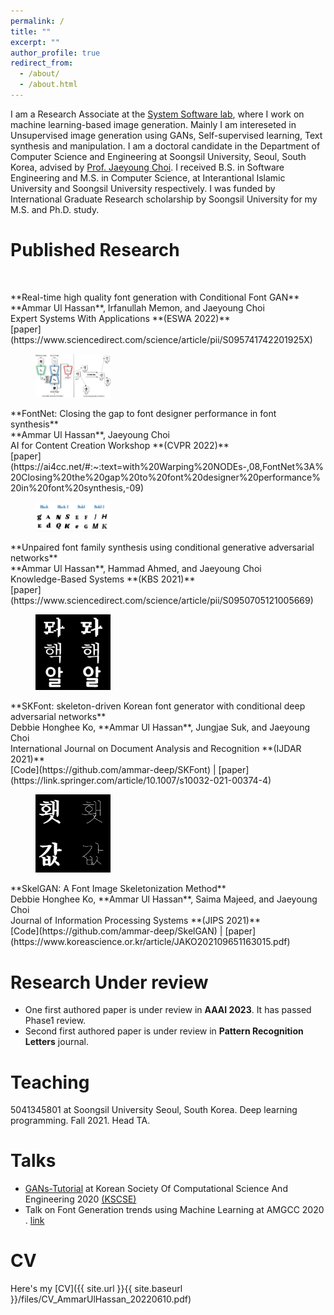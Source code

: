 ```yaml
---
permalink: /
title: ""
excerpt: ""
author_profile: true
redirect_from: 
  - /about/
  - /about.html
---
```


I am a Research Associate at the [System Software lab](https://ss.ssu.ac.kr/), where I work on machine learning-based image generation. Mainly I am intereseted in Unsupervised image generation using GANs, Self-supervised learning, Text synthesis and manipulation. I am a doctoral candidate in the Department of Computer Science and Engineering at Soongsil University, Seoul, South Korea, advised by [Prof. Jaeyoung Choi](https://scholar.google.com/citations?user=YJ7fWWgAAAAJ&hl=en). I received B.S. in Software Engineering and M.S. in Computer Science, at Interantional Islamic University and Soongsil University respectively. I was funded by International Graduate Research scholarship by Soongsil University for my M.S. and Ph.D. study.

Published Research
======
<figure style="width: 120px"> <img src="https://ars.els-cdn.com/content/image/1-s2.0-S095741742201925X-gr3.jpg" alt=""> </figure> **Real-time high quality font generation with Conditional Font GAN**<br/>**Ammar Ul Hassan**, Irfanullah Memon, and Jaeyoung Choi<br/>Expert Systems With Applications **(ESWA 2022)** <br/> [paper](https://www.sciencedirect.com/science/article/pii/S095741742201925X)
<figure style="width: 120px"> <img src="https://raw.githubusercontent.com/ammar-deep/ammar-deep.github.io/master/images/Fontnet.png" alt=""> </figure>**FontNet: Closing the gap to font designer performance in font synthesis**<br/>**Ammar Ul Hassan**, Jaeyoung Choi<br/>AI for Content Creation Workshop **(CVPR 2022)** <br/>[paper](https://ai4cc.net/#:~:text=with%20Warping%20NODEs-,08,FontNet%3A%20Closing%20the%20gap%20to%20font%20designer%20performance%20in%20font%20synthesis,-09)
<figure style="width: 120px"> <img src="https://raw.githubusercontent.com/ammar-deep/ammar-deep.github.io/master/images/UFFG.png" alt=""> </figure> **Unpaired font family synthesis using conditional generative adversarial networks**<br/>**Ammar Ul Hassan**, Hammad Ahmed, and Jaeyoung Choi<br/>Knowledge-Based Systems **(KBS 2021)** <br/> [paper](https://www.sciencedirect.com/science/article/pii/S0950705121005669)
<figure style="width: 120px"> <img src="https://raw.githubusercontent.com/ammar-deep/ammar-deep.github.io/master/images/SKFont.png" alt=""> </figure>**SKFont: skeleton-driven Korean font generator with conditional deep adversarial networks**<br/>Debbie Honghee Ko, **Ammar Ul Hassan**, Jungjae Suk, and Jaeyoung Choi<br/>International Journal on Document Analysis and Recognition **(IJDAR 2021)** <br/>[Code](https://github.com/ammar-deep/SKFont) | [paper](https://link.springer.com/article/10.1007/s10032-021-00374-4)
<figure style="width: 120px"> <img src="https://raw.githubusercontent.com/ammar-deep/ammar-deep.github.io/master/images/SkleGAN.png" alt=""> </figure>**SkelGAN: A Font Image Skeletonization Method**<br/>Debbie Honghee Ko, **Ammar Ul Hassan**, Saima Majeed, and Jaeyoung Choi<br/>Journal of Information Processing Systems **(JIPS 2021)** <br/>[Code](https://github.com/ammar-deep/SkelGAN) | [paper](https://www.koreascience.or.kr/article/JAKO202109651163015.pdf)

Research Under review
======
-  One first authored paper is under review in **AAAI 2023**. It has passed Phase1 review. 
-  Second first authored paper is under review in **Pattern Recognition Letters** journal. 

Teaching
======
5041345801 at Soongsil University Seoul, South Korea.
Deep learning programming.
Fall 2021. Head TA. 

Talks
======
-  [GANs-Tutorial](https://github.com/ammar-deep/GANs-Tutorial) at Korean Society Of Computational Science And Engineering 2020 [(KSCSE)](http://www.cse.or.kr/board/conference/62)
-  Talk on Font Generation trends using Machine Learning at AMGCC 2020 . [link](https://www.cseric.or.kr/conference/conference.php?&m=view&SnxNum=23766)

CV
======
Here's my [CV]({{ site.url }}{{ site.baseurl }}/files/CV_AmmarUlHassan_20220610.pdf)
